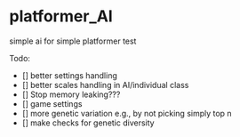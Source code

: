 
# platformer_AI

 simple ai for simple platformer test

Todo:

- [] better settings handling
- [] better scales handling in AI/individual class
- [] Stop memory leaking???
- [] game settings
- [] more genetic variation e.g., by not picking simply top n
- [] make checks for genetic diversity
